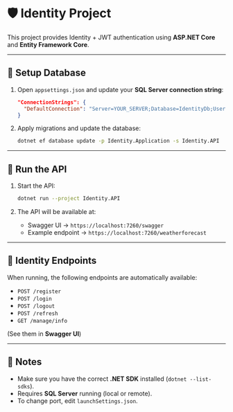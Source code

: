 # 🛡️ Identity Project

This project provides Identity + JWT authentication using **ASP.NET Core** and **Entity Framework Core**.

---

## 📂 Setup Database
1. Open `appsettings.json` and update your **SQL Server connection string**:
   ```json
   "ConnectionStrings": {
     "DefaultConnection": "Server=YOUR_SERVER;Database=IdentityDb;User Id=sa;Password=123456;TrustServerCertificate=True;"
   }
   ```

2. Apply migrations and update the database:
   ```bash
   dotnet ef database update -p Identity.Application -s Identity.API
   ```

---

## 🚀 Run the API
1. Start the API:
   ```bash
   dotnet run --project Identity.API
   ```

2. The API will be available at:
   - Swagger UI → `https://localhost:7260/swagger`
   - Example endpoint → `https://localhost:7260/weatherforecast`

---

## 🔑 Identity Endpoints
When running, the following endpoints are automatically available:
- `POST /register`
- `POST /login`
- `POST /logout`
- `POST /refresh`
- `GET /manage/info`

(See them in **Swagger UI**)

---

## 📖 Notes
- Make sure you have the correct **.NET SDK** installed (`dotnet --list-sdks`).
- Requires **SQL Server** running (local or remote).
- To change port, edit `launchSettings.json`.
